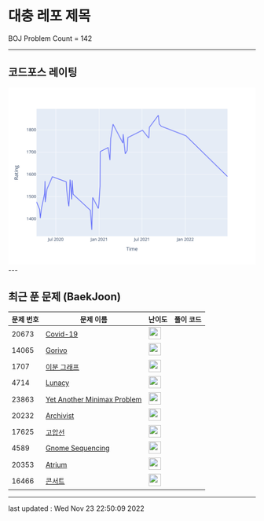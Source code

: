 # 대충 레포 제목

BOJ Problem Count = 142

---

## 코드포스 레이팅
[![Rating Graph](./cfStats.svg)](https://github.com/ingyu1008/Algorithm-Problem-Solving/blob/master/cfStats.html)---

## 최근 푼 문제 (BaekJoon)
| 문제 번호 | 문제 이름 | 난이도 | 풀이 코드 |
| --- | --- | --- | --- |
| 20673 | [Covid-19](https://www.acmicpc.net/problem/20673) | <img height="25px" width="25px=" src="https://static.solved.ac/tier_small/2.svg"/> |  |
| 14065 | [Gorivo](https://www.acmicpc.net/problem/14065) | <img height="25px" width="25px=" src="https://static.solved.ac/tier_small/2.svg"/> |  |
| 1707 | [이분 그래프](https://www.acmicpc.net/problem/1707) | <img height="25px" width="25px=" src="https://static.solved.ac/tier_small/12.svg"/> |  |
| 4714 | [Lunacy](https://www.acmicpc.net/problem/4714) | <img height="25px" width="25px=" src="https://static.solved.ac/tier_small/2.svg"/> |  |
| 23863 | [Yet Another Minimax Problem](https://www.acmicpc.net/problem/23863) | <img height="25px" width="25px=" src="https://static.solved.ac/tier_small/24.svg"/> |  |
| 20232 | [Archivist](https://www.acmicpc.net/problem/20232) | <img height="25px" width="25px=" src="https://static.solved.ac/tier_small/2.svg"/> |  |
| 17625 | [고압선](https://www.acmicpc.net/problem/17625) | <img height="25px" width="25px=" src="https://static.solved.ac/tier_small/24.svg"/> |  |
| 4589 | [Gnome Sequencing](https://www.acmicpc.net/problem/4589) | <img height="25px" width="25px=" src="https://static.solved.ac/tier_small/2.svg"/> |  |
| 20353 | [Atrium](https://www.acmicpc.net/problem/20353) | <img height="25px" width="25px=" src="https://static.solved.ac/tier_small/2.svg"/> |  |
| 16466 | [콘서트](https://www.acmicpc.net/problem/16466) | <img height="25px" width="25px=" src="https://static.solved.ac/tier_small/5.svg"/> |  |


---

last updated : Wed Nov 23 22:50:09 2022

